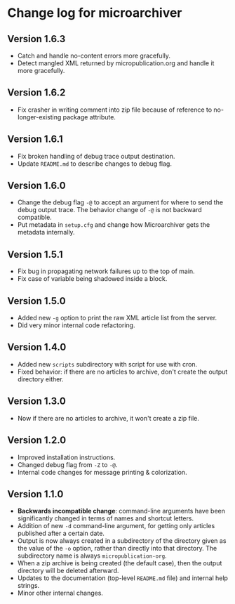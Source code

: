 Change log for microarchiver
============================

Version 1.6.3
-------------

* Catch and handle no-content errors more gracefully.
* Detect mangled XML returned by micropublication.org and handle it more gracefully.

Version 1.6.2
-------------

* Fix crasher in writing comment into zip file because of reference to no-longer-existing package attribute.


Version 1.6.1
-------------

* Fix broken handling of debug trace output destination.
* Update `README.md` to describe changes to debug flag.


Version 1.6.0
-------------

* Change the debug flag `-@` to accept an argument for where to send the debug output trace. The behavior change of `-@` is not backward compatible.
* Put metadata in `setup.cfg` and change how Microarchiver gets the metadata internally.


Version 1.5.1
-------------

* Fix bug in propagating network failures up to the top of main.
* Fix case of variable being shadowed inside a block.


Version 1.5.0
-------------

* Added new `-g` option to print the raw XML article list from the server.
* Did very minor internal code refactoring.


Version 1.4.0
-------------

* Added new `scripts` subdirectory with script for use with cron.
* Fixed behavior: if there are no articles to archive, don't create the output directory either.


Version 1.3.0
-------------

* Now if there are no articles to archive, it won't create a zip file.


Version 1.2.0
-------------

* Improved installation instructions.
* Changed debug flag from `-Z` to `-@`.
* Internal code changes for message printing & colorization.


Version 1.1.0
-------------

* **Backwards incompatible change**: command-line arguments have been significantly changed in terms of names and shortcut letters.
* Addition of new `-d` command-line argument, for getting only articles published after a certain date.
* Output is now always created in a subdirectory of the directory given as the value of the `-o` option, rather than directly into that directory. The subdirectory name is always `micropublication-org`.
* When a zip archive is being created (the default case), then the output directory will be deleted afterward.
* Updates to the documentation (top-level `README.md` file) and internal help strings.
* Minor other internal changes.
